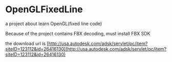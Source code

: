 # OpenGLFixedLine
a project about learn OpenGL(fixed line code)

Because of the project contains FBX decoding, must install FBX SDK

the download url is [http://usa.autodesk.com/adsk/servlet/pc/item?siteID=123112&id=26416130](http://usa.autodesk.com/adsk/servlet/pc/item?siteID=123112&id=26416130)
